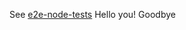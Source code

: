 See [e2e-node-tests](https://git.k8s.io/community/contributors/devel/sig-node/e2e-node-tests.md)
Hello you!
Goodbye
